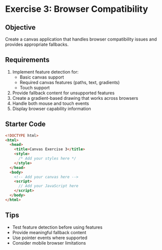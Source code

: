 # Exercise 3: Browser Compatibility

## Objective

Create a canvas application that handles browser compatibility issues and provides appropriate fallbacks.

## Requirements

1. Implement feature detection for:
   - Basic canvas support
   - Required canvas features (paths, text, gradients)
   - Touch support
2. Provide fallback content for unsupported features
3. Create a gradient-based drawing that works across browsers
4. Handle both mouse and touch events
5. Display browser capability information

## Starter Code

```html
<!DOCTYPE html>
<html>
  <head>
    <title>Canvas Exercise 3</title>
    <style>
      /* Add your styles here */
    </style>
  </head>
  <body>
    <!-- Add your canvas here -->
    <script>
      // Add your JavaScript here
    </script>
  </body>
</html>
```

## Tips

- Test feature detection before using features
- Provide meaningful fallback content
- Use pointer events where supported
- Consider mobile browser limitations
